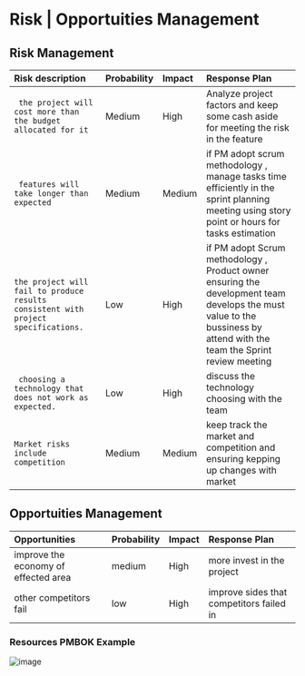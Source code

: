 

#   Risk | Opportuities Management

## Risk Management 

| Risk description | Probability     | Impact | Response Plan
| :-------- | :------- | :------------------------- | :------- |
| ` the project will cost more than the budget allocated for it` | Medium | High | Analyze project factors and keep some cash aside for meeting the risk in the feature  |
| ` features will take longer than expected` | Medium | Medium |  if PM adopt scrum methodology  , manage tasks time efficiently in the sprint planning meeting using story point or hours for tasks estimation  |
| ` the project will fail to produce results consistent with project specifications. ` | Low | High | if PM adopt Scrum methodology , Product owner ensuring the development team develops the must value to the bussiness by attend with the team the Sprint review meeting |
| ` choosing a technology that does not work as expected.` | Low | High | discuss the technology choosing with the team |
| ` Market risks include competition ` | Medium | Medium | keep track the market and competition and ensuring kepping up changes with market  |

 ## Opportuities Management
 
  | Opportunities | Probability     | Impact | Response Plan
| :-------- | :------- | :------------------------- | :------- |
| improve the economy of effected area | medium | High | more invest in the project |
| other competitors fail | low | High | improve sides that competitors failed in |


### Resources PMBOK Example 
![image](https://user-images.githubusercontent.com/44178039/129863599-19f408bf-451c-432b-84c1-658a79ef0942.png)


